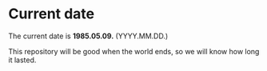 # Current date

The current date is **1985.05.09.** (YYYY.MM.DD.)

This repository will be good when the world ends, so we will know how long it lasted.